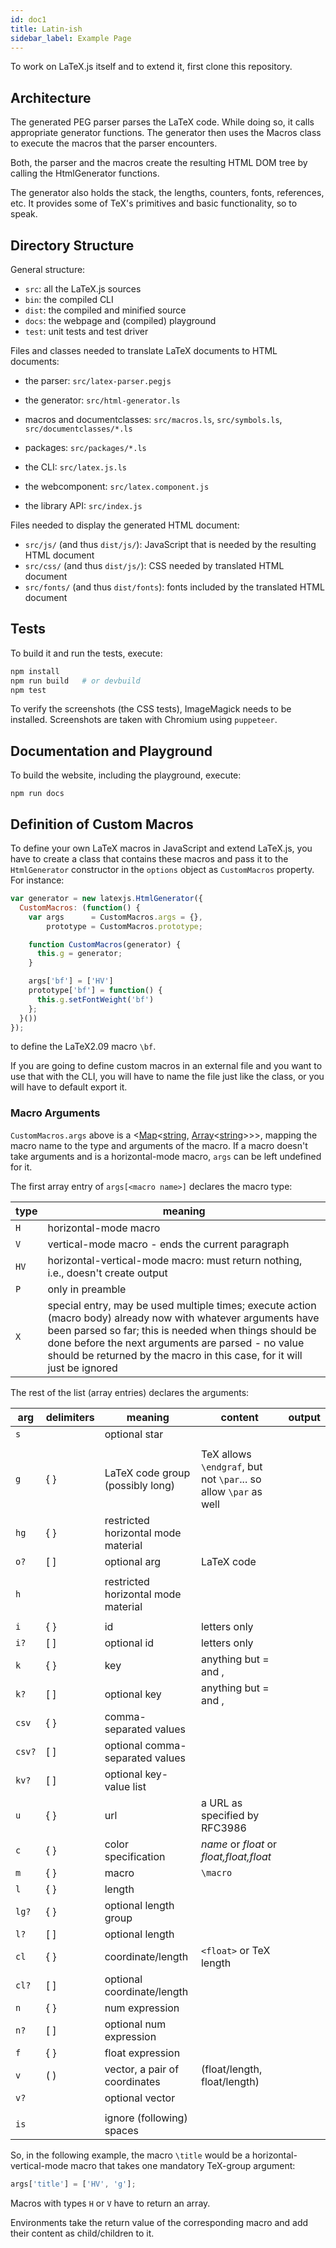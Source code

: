 ```yaml
---
id: doc1
title: Latin-ish
sidebar_label: Example Page
---
```



To work on LaTeX.js itself and to extend it, first clone this repository.


## Architecture

The generated PEG parser parses the LaTeX code. While doing so, it calls appropriate generator functions.
The generator then uses the Macros class to execute the macros that the parser encounters.

Both, the parser and the macros create the resulting HTML DOM tree by calling the HtmlGenerator functions.

The generator also holds the stack, the lengths, counters, fonts, references, etc. It provides some of
TeX's primitives and basic functionality, so to speak.



## Directory Structure

General structure:

- `src`: all the LaTeX.js sources
- `bin`: the compiled CLI
- `dist`: the compiled and minified source
- `docs`: the webpage and (compiled) playground
- `test`: unit tests and test driver


Files and classes needed to translate LaTeX documents to HTML documents:

- the parser: `src/latex-parser.pegjs`
- the generator: `src/html-generator.ls`
- macros and documentclasses: `src/macros.ls`, `src/symbols.ls`, `src/documentclasses/*.ls`
- packages: `src/packages/*.ls`

- the CLI: `src/latex.js.ls`
- the webcomponent: `src/latex.component.js`
- the library API: `src/index.js`

Files needed to display the generated HTML document:

- `src/js/` (and thus `dist/js/`): JavaScript that is needed by the resulting HTML document
- `src/css/` (and thus `dist/js/`): CSS needed by translated HTML document
- `src/fonts/` (and thus `dist/fonts`): fonts included by the translated HTML document



## Tests

To build it and run the tests, execute:

```sh
npm install
npm run build   # or devbuild
npm test
```

To verify the screenshots (the CSS tests), ImageMagick needs to be installed. Screenshots are taken
with Chromium using `puppeteer`.


## Documentation and Playground

To build the website, including the playground, execute:

```
npm run docs
```


## Definition of Custom Macros

To define your own LaTeX macros in JavaScript and extend LaTeX.js, you have to create a class that contains these macros
and pass it to the `HtmlGenerator` constructor in the `options` object as `CustomMacros` property. For instance:

```js
var generator = new latexjs.HtmlGenerator({
  CustomMacros: (function() {
    var args      = CustomMacros.args = {},
        prototype = CustomMacros.prototype;

    function CustomMacros(generator) {
      this.g = generator;
    }

    args['bf'] = ['HV']
    prototype['bf'] = function() {
      this.g.setFontWeight('bf')
    };
  }())
});
```

to define the LaTeX2.09 macro `\bf`.

If you are going to define custom macros in an external file and you want to use that with the CLI, you will have to
name the file just like the class, or you will have to default export it.


### Macro Arguments

`CustomMacros.args` above is a <[Map]<[string], [Array]<[string]>>>, mapping the macro name to the type and arguments of
the macro. If a macro doesn't take arguments and is a horizontal-mode macro, `args` can be left undefined for it.

The first array entry of `args[<macro name>]` declares the macro type:

| type | meaning |
| ---- | ------- |
| `H`  | horizontal-mode macro |
| `V`  | vertical-mode macro - ends the current paragraph |
| `HV` | horizontal-vertical-mode macro: must return nothing, i.e., doesn't create output |
| `P`  | only in preamble |
| `X`  | special entry, may be used multiple times; execute action (macro body) already now with whatever arguments have been parsed so far; this is needed when things should be done before the next arguments are parsed - no value should be returned by the macro in this case, for it will just be ignored |

The rest of the list (array entries) declares the arguments:

| arg  | delimiters | meaning                       | content | output |
| ---- | --- |--------------------------------------|------|-----|
| `s`  |     | optional star                        |||
|||||
|  `g` | { } | LaTeX code group (possibly long)     | TeX allows `\endgraf`, but not `\par`... so allow `\par` as well | |
| `hg` | { } | restricted horizontal mode material  |||
| `o?` | [ ] | optional arg                         | LaTeX code |  |
|||||
|  `h` |     | restricted horizontal mode material  ||  |
|||||
|  `i` | { } | id                                   | letters only |  |
| `i?` | [ ] | optional id                          | letters only |  |
|  `k` | { } | key                                  | anything but = and , | |
| `k?` | [ ] | optional key                         | anything but = and , | |
|`csv` | { } | comma-separated values               || |
|`csv?`| [ ] | optional comma-separated values      ||  |
|`kv?` | [ ] | optional key-value list              ||  |
|  `u` | { } | url                                  | a URL as specified by RFC3986 |  |
|  `c` | { } | color specification                  | *name* or *float* or *float,float,float* |  |
|  `m` | { } | macro                                | `\macro` | |
|  `l` | { } | length                               ||  |
|`lg?` | { } | optional length group                ||  |
| `l?` | [ ] | optional length                      |||
| `cl` | { } | coordinate/length                    | `<float>` or TeX length |  |
|`cl?` | [ ] | optional coordinate/length           ||  |
|  `n` | { } | num expression                       ||  |
| `n?` | [ ] | optional num expression              ||  |
|  `f` | { } | float expression                     ||  |
|  `v` | ( ) | vector, a pair of coordinates        | (float/length, float/length) |
| `v?` |     | optional vector                      |||
|||||
| `is` |     | ignore (following) spaces            |||

So, in the following example, the macro `\title` would be a horizontal-vertical-mode macro that takes one mandatory
TeX-group argument:

```js
args['title'] = ['HV', 'g'];
```


Macros with types `H` or `V` have to return an array.

Environments take the return value of the corresponding macro and add their content as child/children to it.












[boolean]: https://developer.mozilla.org/en-US/docs/Web/JavaScript/Data_structures#Boolean_type "Boolean"
[string]: https://developer.mozilla.org/en-US/docs/Web/JavaScript/Data_structures#String_type "String"
[number]: https://developer.mozilla.org/en-US/docs/Web/JavaScript/Data_structures#Number_type "Number"
[constructor]: https://developer.mozilla.org/en-US/docs/Web/JavaScript/Reference/Classes/constructor "Class"
[function]: https://developer.mozilla.org/en-US/docs/Web/JavaScript/Reference/Global_Objects/Function "Function"
[Object]: https://developer.mozilla.org/en-US/docs/Web/JavaScript/Reference/Global_Objects/Object "Object"
[Array]: https://developer.mozilla.org/en-US/docs/Web/JavaScript/Reference/Global_Objects/Array "Array"
[Map]: https://developer.mozilla.org/en-US/docs/Web/JavaScript/Reference/Global_Objects/Map "Map"
